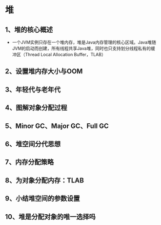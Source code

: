 # 堆

## 1、堆的核心概述

- 一个JVM实例只存在一个堆内存，堆是Java内存管理的核心区域。Java堆随JVM的启动而创建，所有线程共享Java堆，同时也只支持划分线程私有的缓冲区（Thread Local Allocation Buffer，TLAB）

## 2、设置堆内存大小与OOM

## 3、年轻代与老年代

## 4、图解对象分配过程

## 5、Minor GC、Major GC、Full GC

## 6、堆空间分代思想

## 7、内存分配策略

## 8、为对象分配内存：TLAB

## 9、小结堆空间的参数设置

## 10、堆是分配对象的唯一选择吗